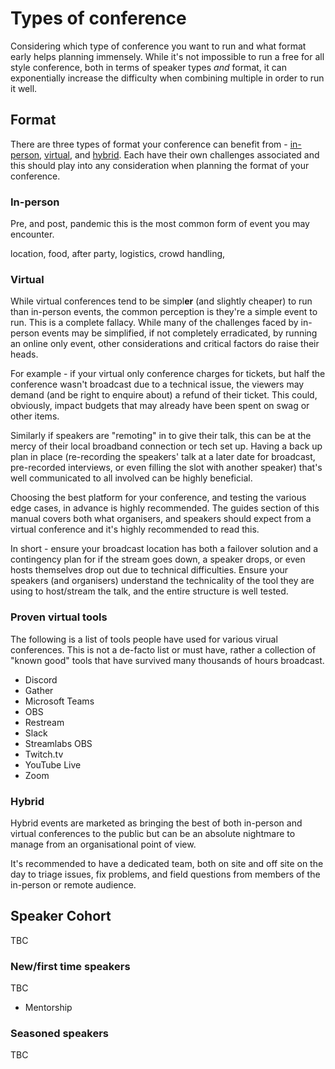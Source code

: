 # Types of conference

Considering which type of conference you want to run and what format early helps planning immensely. While it's not impossible to run a free for all style conference, both in terms of speaker types *and* format, it can exponentially increase the difficulty when combining multiple in order to run it well.

## Format

There are three types of format your conference can benefit from - [in-person](#in-person), [virtual](#virtual), and [hybrid](#hybrid). Each have their own challenges associated and this should play into any consideration when planning the format of your conference.

### In-person

Pre, and post, pandemic this is the most common form of event you may encounter.

location, food, after party, logistics, crowd handling, 

### Virtual

While virtual conferences tend to be simpl**er** (and slightly cheaper) to run than in-person events, the common perception is they're a simple event to run. This is a complete fallacy. While many of the challenges faced by in-person events may be simplified, if not completely erradicated, by running an online only event, other considerations and critical factors do raise their heads.

For example - if your virtual only conference charges for tickets, but half the conference wasn't broadcast due to a technical issue, the viewers may demand (and be right to enquire about) a refund of their ticket. This could, obviously, impact budgets that may already have been spent on swag or other items.

Similarly if speakers are "remoting" in to give their talk, this can be at the mercy of their local broadband connection or tech set up. Having a back up plan in place (re-recording the speakers' talk at a later date for broadcast, pre-recorded interviews, or even filling the slot with another speaker) that's well communicated to all involved can be highly beneficial.

Choosing the best platform for your conference, and testing the various edge cases, in advance is highly recommended. The guides section of this manual covers both what organisers, and speakers should expect from a virtual conference and it's highly recommended to read this.

In short - ensure your broadcast location has both a failover solution and a contingency plan for if the stream goes down, a speaker drops, or even hosts themselves drop out due to technical difficulties. Ensure your speakers (and organisers) understand the technicality of the tool they are using to host/stream the talk, and the entire structure is well tested.

### Proven virtual tools

The following is a list of tools people have used for various virual conferences. This is not a de-facto list or must have, rather a collection of "known good" tools that have survived many thousands of hours broadcast.

- Discord
- Gather
- Microsoft Teams
- OBS
- Restream
- Slack
- Streamlabs OBS
- Twitch.tv
- YouTube Live
- Zoom

### Hybrid

Hybrid events are marketed as bringing the best of both in-person and virtual conferences to the public but can be an absolute nightmare to manage from an organisational point of view. 

It's recommended to have a dedicated team, both on site and off site on the day to triage issues, fix problems, and field questions from members of the in-person or remote audience.

## Speaker Cohort

TBC

### New/first time speakers

TBC

- Mentorship

### Seasoned speakers

TBC